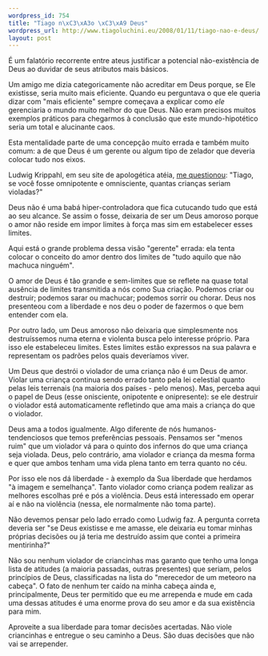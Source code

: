 ```yaml
--- 
wordpress_id: 754
title: "Tiago n\xC3\xA3o \xC3\xA9 Deus"
wordpress_url: http://www.tiagoluchini.eu/2008/01/11/tiago-nao-e-deus/
layout: post
---
```

É um falatório recorrente entre ateus justificar a potencial não-existência de Deus ao duvidar de seus atributos mais básicos.

Um amigo me dizia categoricamente não acreditar em Deus porque, se Ele existisse, seria muito mais eficiente. Quando eu perguntava o que ele queria dizar com "mais eficiente" sempre começava a explicar como <em>ele</em> gerenciaria o mundo muito melhor do que Deus. Não eram precisos muitos exemplos práticos para chegarmos à conclusão que este mundo-hipotético seria um total e alucinante caos.

Esta mentalidade parte de uma concepção muito errada e também muito comum: a de que Deus é um gerente ou algum tipo de zelador que deveria colocar tudo nos eixos.

Ludwig Krippahl, em seu site de apologética atéia, <a href="http://ktreta.blogspot.com/2008/01/cincia-e-as-outras-coisas.html" target="_blank">me questionou</a>: "Tiago, se você fosse omnipotente e omnisciente, quantas crianças seriam violadas?"

Deus não é uma babá hiper-controladora que fica cutucando tudo que está ao seu alcance. Se assim o fosse, deixaria de ser um Deus amoroso porque o amor não reside em impor limites à força mas sim em estabelecer esses limites.

Aqui está o grande problema dessa visão "gerente" errada: ela tenta colocar o conceito do amor dentro dos limites de "tudo aquilo que não machuca ninguém".

O amor de Deus é tão grande e sem-limites que se reflete na quase total ausência de limites transmitida a nós como Sua criação. Podemos criar ou destruir; podemos sarar ou machucar; podemos sorrir ou chorar. Deus nos presenteou com a liberdade e nos deu o poder de fazermos o que bem entender com ela.

Por outro lado, um Deus amoroso não deixaria que simplesmente nos destruíssemos numa eterna e violenta busca pelo interesse próprio. Para isso ele estabeleceu limites. Estes limites estão expressos na sua palavra e representam os padrões pelos quais deveríamos viver.

Um Deus que destrói o violador de uma criança não é um Deus de amor. Violar uma criança continua sendo errado tanto pela lei celestial quanto pelas leis terrenais (na maioria dos países - pelo menos). Mas, perceba aqui o papel de Deus (esse onisciente, onipotente e onipresente): se ele destruir o violador está automaticamente refletindo que ama mais a criança do que o violador.

Deus ama a todos igualmente. Algo diferente de nós humanos-tendenciosos que temos preferências pessoais. Pensamos ser "menos ruim" que um violador vá para o quinto dos infernos do que uma criança seja violada. Deus, pelo contrário, ama violador e criança da mesma forma e quer que ambos tenham uma vida plena tanto em terra quanto no céu.

Por isso ele nos dá liberdade - à exemplo da Sua liberdade que herdamos "à imagem e semelhança". Tanto violador como criança podem realizar as melhores escolhas pré e pós a violência. Deus está interessado em operar aí e não na violência (nessa, ele normalmente não toma parte).

Não devemos pensar pelo lado errado como Ludwig faz. A pergunta correta deveria ser "se Deus existisse e me amasse, ele deixaria eu tomar minhas próprias decisões ou já teria me destruído assim que contei a primeira mentirinha?"

Não sou nenhum violador de criancinhas mas garanto que tenho uma longa lista de atitudes (a maioria passadas, outras presentes) que seriam, pelos princípios de Deus, classificadas na lista do "merecedor de um meteoro na cabeça". O fato de nenhum ter caído na minha cabeça ainda e, principalmente, Deus ter permitido que eu me arrependa e mude em cada uma dessas atitudes é uma enorme prova do seu amor e da sua existência para mim.

Aproveite a sua liberdade para tomar decisões acertadas. Não viole criancinhas e entregue o seu caminho a Deus. São duas decisões que não vai se arrepender.
